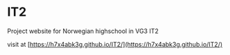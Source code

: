 # IT2

Project website for Norwegian highschool in VG3 IT2

visit at [https://h7x4abk3g.github.io/IT2/](https://h7x4abk3g.github.io/IT2/)
